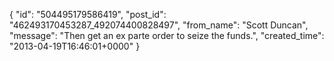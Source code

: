  {
   "id": "504495179586419",
   "post_id": "462493170453287_492074400828497",
   "from_name": "Scott Duncan",
   "message": "Then get an ex parte order to seize the funds.",
   "created_time": "2013-04-19T16:46:01+0000"
 }
